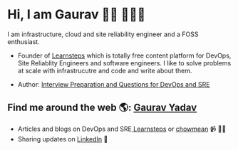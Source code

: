 # Hi, I am Gaurav 👋🏾 👩🏾‍💻

I am infrastructure, cloud and site reliability engineer and a FOSS enthusiast. 

- Founder of <a href="https://learnsteps.com"> Learnsteps</a> which is totally free content platform for DevOps, Site Reliablity Engineers and software engineers. I like to solve problems at scale with infrastrucutre and code and write about them.


- Author:  <a href="https://www.amazon.in/Interview-preparation-interview-questions-DevOps-ebook/dp/B086ZVY7KM/ref=sr_1_1?dchild=1&keywords=interview+devops&qid=1586755852&s=computers&sr=8-1">Interview Preparation and Questions for DevOps and SRE</a>



## Find me around the web 🌎: <a href="https://github.com/chowmean">Gaurav Yadav</a>
- Articles and blogs on DevOps and SRE<a href="https://learnsteps.com"> Learnsteps</a> or <a href="https://www.chowmean.github.io">chowmean</a> 📹 ✍🏾
- Sharing updates on <a href="https://www.linkedin.com/in/chowmean/">LinkedIn</a> 💼
